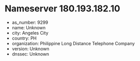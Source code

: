 # Nameserver 180.193.182.10

* as_number: 9299
* name: Unknown
* city: Angeles City
* country: PH
* organization: Philippine Long Distance Telephone Company
* version: Unknown
* dnssec: Unknown
